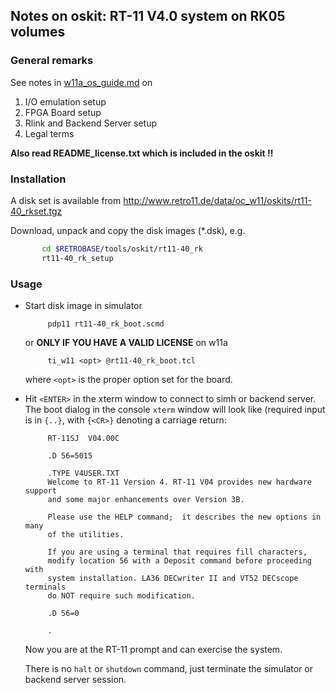 ## Notes on oskit: RT-11 V4.0 system on RK05 volumes

### General remarks

See notes in [w11a_os_guide.md](../../../doc/w11a_os_guide.md) on
  1. I/O emulation setup
  2. FPGA Board setup
  3. Rlink and Backend Server setup
  4. Legal terms

**Also read README_license.txt which is included in the oskit !!**

### Installation
A disk set is available from
http://www.retro11.de/data/oc_w11/oskits/rt11-40_rkset.tgz

Download, unpack and copy the disk images (*.dsk), e.g.
```bash
       cd $RETROBASE/tools/oskit/rt11-40_rk
       rt11-40_rk_setup
```

### Usage

- Start disk image in simulator
  ```
       pdp11 rt11-40_rk_boot.scmd
  ```

  or **ONLY IF YOU HAVE A VALID LICENSE** on w11a
  ```
       ti_w11 <opt> @rt11-40_rk_boot.tcl
  ```

  where `<opt>` is the proper option set for the board.

- Hit `<ENTER>` in the xterm window to connect to simh or backend server.
  The boot dialog in the console `xterm` window will look like
  (required input is in `{..}`, with `{<CR>}` denoting a carriage return:
  ```
       RT-11SJ  V04.00C 
       
       .D 56=5015
       
       .TYPE V4USER.TXT
       Welcome to RT-11 Version 4. RT-11 V04 provides new hardware support
       and some major enhancements over Version 3B.
       
       Please use the HELP command;  it describes the new options in many
       of the utilities.
       
       If you are using a terminal that requires fill characters,
       modify location 56 with a Deposit command before proceeding with
       system installation. LA36 DECwriter II and VT52 DECscope terminals
       do NOT require such modification.
       
       .D 56=0
       
       .
  ```

  Now you are at the RT-11 prompt and can exercise the system.

  There is no `halt` or `shutdown` command, just terminate the 
  simulator or backend server session.
